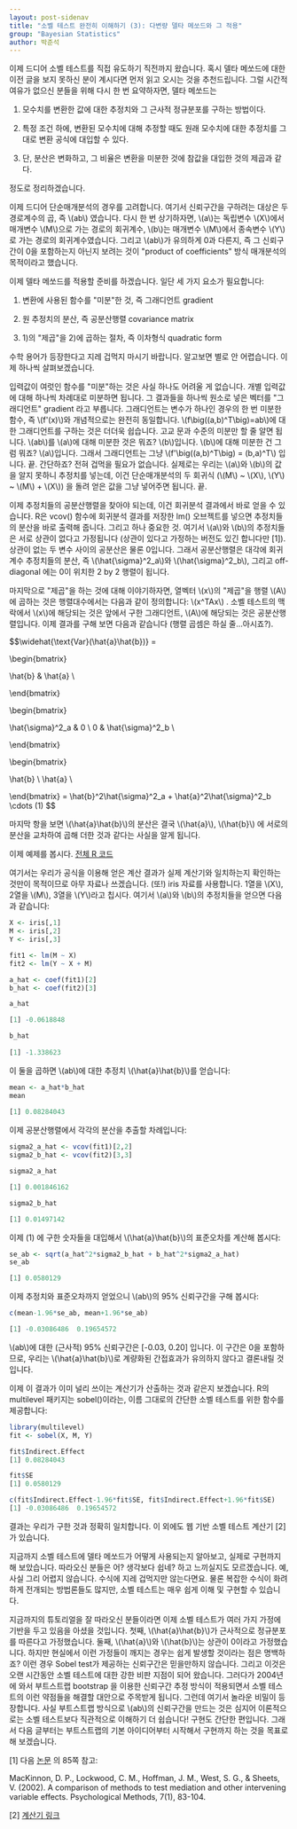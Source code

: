 ```yaml
---
layout: post-sidenav
title: "소벨 테스트 완전히 이해하기 (3): 다변량 델타 메쏘드와 그 적용"
group: "Bayesian Statistics"
author: 박준석
---
```


이제 드디어 소벨 테스트를 직접 유도하기 직전까지 왔습니다. 혹시 델타 메쏘드에 대한 이전 글을 보지 못하신 분이 계시다면 먼저 읽고 오시는 것을 추천드립니다. 그럴 시간적 여유가 없으신 분들을 위해 다시 한 번 요약하자면, 델타 메쏘드는

1) 모수치를 변환한 값에 대한 추정치와 그 근사적 정규분포를 구하는 방법이다.

2) 특정 조건 하에, 변환된 모수치에 대해 추정할 때도 원래 모수치에 대한 추정치를 그대로 변환 공식에 대입할 수 있다. 

3) 단, 분산은 변화하고, 그 비율은 변환을 미분한 것에 참값을 대입한 것의 제곱과 같다.

정도로 정리하겠습니다.

이제 드디어 단순매개분석의 경우를 고려합니다. 여기서 신뢰구간을 구하려는 대상은 두 경로계수의 곱, 즉 \\(ab\\) 였습니다. 다시 한 번 상기하자면, \\(a\\)는 독립변수 \\(X\\)에서 매개변수 \\(M\\)으로 가는 경로의 회귀계수, \\(b\\)는 매개변수 \\(M\\)에서 종속변수 \\(Y\\)로 가는 경로의 회귀계수였습니다. 그리고 \\(ab\\)가 유의하게 0과 다른지, 즉 그 신뢰구간이 0을 포함하는지 아닌지 보려는 것이 "product of coefficients" 방식 매개분석의 목적이라고 했습니다.

이제 델타 메쏘드를 적용할 준비를 하겠습니다. 일단 세 가지 요소가 필요합니다:

1) 변환에 사용된 함수를 "미분"한 것, 즉 그래디언트 gradient

2) 원 추정치의 분산, 즉 공분산행렬 covariance matrix

3) 1)의 "제곱"을 2)에 곱하는 절차, 즉 이차형식 quadratic form

수학 용어가 등장한다고 지레 겁먹지 마시기 바랍니다. 알고보면 별로 안 어렵습니다. 이제 하나씩 살펴보겠습니다. 

입력값이 여럿인 함수를 "미분"하는 것은 사실 하나도 어려울 게 없습니다. 개별 입력값에 대해 하나씩 차례대로 미분하면 됩니다. 그 결과들을 하나씩 원소로 넣은 벡터를 "그래디언트" gradient 라고 부릅니다. 그래디언트는 변수가 하나인 경우의 한 번 미분한 함수, 즉 \\(f'(x)\\)와 개념적으로는 완전히 동일합니다. \\(f\big((a,b)^T\big)=ab\\)에 대한 그래디언트를 구하는 것은 더더욱 쉽습니다. 고교 문과 수준의 미분만 할 줄 알면 됩니다. \\(ab\\)를 \\(a\\)에 대해 미분한 것은 뭐죠? \\(b\\)입니다. \\(b\\)에 대해 미분한 건 그럼 뭐죠? \\(a\\)입니다. 그래서 그래디언트는 그냥 \\(f'\big((a,b)^T\big) = (b,a)^T\\)  입니다. 끝. 간단하죠? 전혀 겁먹을 필요가 없습니다. 실제로는 우리는 \\(a\\)와 \\(b\\)의 값을 알지 못하니 추정치를 넣는데, 이건 단순매개분석의 두 회귀식 (\\(M\\) ~ \\(X\\), \\(Y\\) ~ \\(M\\) + \\(X\\)) 을 돌려 얻은 값을 그냥 넣어주면 됩니다. 끝.

이제 추정치들의 공분산행렬을 찾아야 되는데, 이건 회귀분석 결과에서 바로 얻을 수 있습니다. R은 vcov() 함수에 회귀분석 결과를 저장한 lm() 오브젝트를 넣으면 추정치들의 분산을 바로 출력해 줍니다. 그리고 하나 중요한 것. 여기서 \\(a\\)와 \\(b\\)의 추정치들은 서로 상관이 없다고 가정됩니다 (상관이 있다고 가정하는 버전도 있긴 합니다만 [1]). 상관이 없는 두 변수 사이의 공분산은 물론 0입니다. 그래서 공분산행렬은 대각에 회귀계수 추정치들의 분산, 즉 \\(\hat{\sigma}^2_a\\)와 \\(\hat{\sigma}^2_b\\), 그리고 off-diagonal 에는 0이 위치한 2 by 2 행렬이 됩니다.

마지막으로 "제곱"을 하는 것에 대해 이야기하자면, 열벡터 \\(x\\)의 "제곱"을 행렬 \\(A\\)에 곱하는 것은 행렬대수에서는 다음과 같이 정의합니다: \\(x^TAx\\) . 소벨 테스트의 맥락에서 \\(x\\)에 해당되는 것은 앞에서 구한 그래디언트, \\(A\\)에 해당되는 것은 공분산행렬입니다. 이제 결과를 구해 보면 다음과 같습니다 (행렬 곱셈은 하실 줄...아시죠?).

$$\widehat{\text{Var}(\hat{a}\hat{b})} = 

\begin{bmatrix} 

\hat{b} & \hat{a} \\

\end{bmatrix}

\begin{bmatrix} 

\hat{\sigma}^2_a & 0 \\
0 & \hat{\sigma}^2_b \\

\end{bmatrix}

\begin{bmatrix} 

\hat{b} \\
\hat{a} \\

\end{bmatrix} = \hat{b}^2\hat{\sigma}^2_a + \hat{a}^2\hat{\sigma}^2_b \cdots (1) $$

마지막 항을 보면 \\(\hat{a}\hat{b}\\)의 분산은 결국 \\(\hat{a}\\), \\(\hat{b}\\) 에 서로의 분산을 교차하여 곱해 더한 것과 같다는 사실을 알게 됩니다. 

이제 예제를 봅시다. <a href="https://github.com/JoonsukPark/examples/blob/master/sobel.R">전체 R 코드</a>

여기서는 우리가 공식을 이용해 얻은 계산 결과가 실제 계산기와 일치하는지 확인하는 것만이 목적이므로 아무 자료나 쓰겠습니다. (또!) iris 자료를 사용합니다. 1열을 \\(X\\), 2열을 \\(M\\), 3열을 \\(Y\\)라고 칩시다. 여기서 \\(a\\)와 \\(b\\)의 추정치들을 얻으면 다음과 같습니다:

```r
X <- iris[,1]
M <- iris[,2]
Y <- iris[,3]

fit1 <- lm(M ~ X)
fit2 <- lm(Y ~ X + M)

a_hat <- coef(fit1)[2]
b_hat <- coef(fit2)[3]

a_hat

[1] -0.0618848 

b_hat
         
[1] -1.338623 
```

이 둘을 곱하면 \\(ab\\)에 대한 추정치 \\(\hat{a}\hat{b}\\)를 얻습니다:

```r
mean <- a_hat*b_hat
mean
         
[1] 0.08284043 
```

이제 공분산행렬에서 각각의 분산을 추출할 차례입니다:

```r
sigma2_a_hat <- vcov(fit1)[2,2]
sigma2_b_hat <- vcov(fit2)[3,3]

sigma2_a_hat

[1] 0.001846162

sigma2_b_hat

[1] 0.01497142
```

이제 (1) 에 구한 숫자들을 대입해서 \\(\hat{a}\hat{b}\\)의 표준오차를 계산해 봅시다:

```r
se_ab <- sqrt(a_hat^2*sigma2_b_hat + b_hat^2*sigma2_a_hat)
se_ab

[1] 0.0580129 
```

이제 추정치와 표준오차까지 얻었으니 \\(ab\\)의 95% 신뢰구간을 구해 봅시다:

```r
c(mean-1.96*se_ab, mean+1.96*se_ab)

[1] -0.03086486  0.19654572 
```

\\(ab\\)에 대한 (근사적) 95% 신뢰구간은 [-0.03, 0.20] 입니다. 이 구간은 0을 포함하므로, 우리는 \\(\hat{a}\hat{b}\\)로 계량화된 간접효과가 유의하지 않다고 결론내릴 것입니다.

이제 이 결과가 이미 널리 쓰이는 계산기가 산출하는 것과 같은지 보겠습니다. R의 multilevel 패키지는 sobel()이라는, 이름 그대로의 간단한 소벨 테스트를 위한 함수를 제공합니다:

```r
library(multilevel)
fit <- sobel(X, M, Y)

fit$Indirect.Effect
[1] 0.08284043

fit$SE
[1] 0.0580129

c(fit$Indirect.Effect-1.96*fit$SE, fit$Indirect.Effect+1.96*fit$SE)
[1] -0.03086486  0.19654572
```

결과는 우리가 구한 것과 정확히 일치합니다. 이 외에도 웹 기반 소벨 테스트 계산기 [2] 가 있습니다.

지금까지 소벨 테스트에 델타 메쏘드가 어떻게 사용되는지 알아보고, 실제로 구현까지 해 보았습니다. 따라오신 분들은 어? 생각보다 쉽네? 하고 느끼실지도 모르겠습니다. 예, 사실 그리 어렵지 않습니다. 수식에 지레 겁먹지만 않는다면요. 물론 복잡한 수식이 화려하게 전개되는 방법론들도 많지만, 소벨 테스트는 매우 쉽게 이해 및 구현할 수 있습니다.

지금까지의 튜토리얼을 잘 따라오신 분들이라면 이제 소벨 테스트가 여러 가지 가정에 기반을 두고 있음을 아셨을 것입니다. 첫째, \\(\hat{a}\hat{b}\\)가 근사적으로 정규분포를 따른다고 가정했습니다. 둘째, \\(\hat{a}\\)와 \\(\hat{b}\\)는 상관이 0이라고 가정했습니다. 하지만 현실에서 이런 가정들이 깨지는 경우는 쉽게 발생할 것이라는 점은 명백하죠? 이런 경우 Sobel test가 제공하는 신뢰구간은 믿을만하지 않습니다. 그리고 이것은 오랜 시간동안 소벨 테스트에 대한 강한 비판 지점이 되어 왔습니다. 그러다가 2004년에 와서 부트스트랩 bootstrap 을 이용한 신뢰구간 추정 방식이 적용되면서 소벨 테스트의 이런 약점들을 해결할 대안으로 주목받게 됩니다. 그런데 여기서 놀라운 비밀이 등장합니다. 사실 부트스트랩 방식으로 \\(ab\\)의 신뢰구간을 만드는 것은 심지어 이론적으로는 소벨 테스트보다 직관적으로 이해하기 더 쉽습니다! 구현도 간단한 편입니다. 그래서 다음 글부터는 부트스트랩의 기본 아이디어부터 시작해서 구현까지 하는 것을 목표로 해 보겠습니다.

[1] 다음 <a href="https://psycnet.apa.org/record/2002-00925-005">논문</a> 의 85쪽 참고:

MacKinnon, D. P., Lockwood, C. M., Hoffman, J. M., West, S. G., & Sheets, V. (2002). A comparison of methods to test mediation and other intervening variable effects. Psychological Methods, 7(1), 83-104.



[2] <a href="http://quantpsy.org/sobel/sobel.htm">계산기 링크</a>
